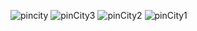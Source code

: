 ![pincity](https://user-images.githubusercontent.com/76879119/140940280-cb64e272-f7f5-48e5-8a3b-9d5bb3a0d7a7.png)
![pinCity3](https://user-images.githubusercontent.com/76879119/140940297-30e8dc7a-5b4b-457e-bd7b-4abf4fa72216.png)
![pinCity2](https://user-images.githubusercontent.com/76879119/140940313-7b32ca3a-ce64-4329-aa90-7364911b7cee.png)
![pinCity1](https://user-images.githubusercontent.com/76879119/140940328-a2c2c884-82e6-4b9e-a354-386fffef37b4.png)

